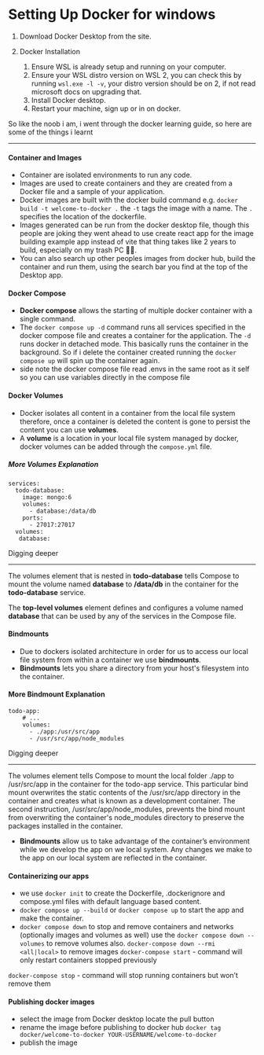 # Setting Up Docker for windows

1. Download Docker Desktop from the site.

2. Docker Installation
   1. Ensure WSL is already setup and running on your computer.
   2. Ensure your WSL distro version on WSL 2, you can check this by running `wsl.exe -l -v`, your distro version should be on 2, if not read microsoft docs on upgrading that.
   3. Install Docker desktop.
   4. Restart your machine, sign up or in on docker.

So like the noob i am, i went through the docker learning guide, so here are some of the things i learnt

---

#### Container and Images

- Container are isolated environments to run any code.
- Images are used to create containers and they are created from a Docker file and a sample of your application.
- Docker images are built with the docker build command e.g. `docker build -t welcome-to-docker .` the `-t` tags the image with a name. The `.` specifies the location of the dockerfile.
- Images generated can be run from the docker desktop file, though this people are joking they went ahead to use create react app for the image building example app instead of vite that thing takes like 2 years to build, especially on my trash PC 🥲🥲.
- You can also search up other peoples images from docker hub, build the container and run them, using the search bar you find at the top of the Desktop app.

#### Docker Compose

- **Docker compose** allows the starting of multiple docker container with a single command.
- The `docker compose up -d` command runs all services specified in the docker compose file and creates a container for the application. The `-d` runs docker in detached mode. This basically runs the container in the background. So if i delete the container created running the `docker compose up` will spin up the container again.
- side note the docker compose file read .envs in the same root as it self so you can use variables directly in the compose file

#### Docker Volumes

- Docker isolates all content in a container from the local file system therefore, once a container is deleted the content is gone to persist the content you can use **volumes**.
- A **volume** is a location in your local file system managed by docker, docker volumes can be added through the `compose.yml` file.

##### More Volumes Explanation

```
services:
  todo-database:
    image: mongo:6
    volumes:
      - database:/data/db
    ports:
      - 27017:27017
  volumes:
   database:
```

Digging deeper

---

The volumes element that is nested in **todo-database** tells Compose to mount the volume named **database** to **/data/db** in the container for the **todo-database** service.

The **top-level volumes** element defines and configures a volume named **database** that can be used by any of the services in the Compose file.

#### Bindmounts

- Due to dockers isolated architecture in order for us to access our local file system from within a container we use **bindmounts**.
- **Bindmounts** lets you share a directory from your host's filesystem into the container.

#### More Bindmount Explanation

```
todo-app:
    # ...
    volumes:
      - ./app:/usr/src/app
      - /usr/src/app/node_modules
```

Digging deeper

---

The volumes element tells Compose to mount the local folder ./app to /usr/src/app in the container for the todo-app service. This particular bind mount overwrites the static contents of the /usr/src/app directory in the container and creates what is known as a development container. The second instruction, /usr/src/app/node_modules, prevents the bind mount from overwriting the container's node_modules directory to preserve the packages installed in the container.

- **Bindmounts** allow us to take advantage of the container’s environment while we develop the app on we local system. Any changes we make to the app on our local system are reflected in the container.

#### Containerizing our apps

- we use `docker init` to create the Dockerfile, .dockerignore and compose.yml files with default language based content.
- `docker compose up --build` or `docker compose up` to start the app and make the container.
- `docker compose down` to stop and remove containers and networks (optionally images and volumes as well) use the `docker compose down --volumes` to remove volumes also. `docker-compose down --rmi <all|local>` to remove images
  `docker-compose start` - command will only restart containers stopped previously

`docker-compose stop` - command will stop running containers but won’t remove them

#### Publishing docker images

- select the image from Docker desktop locate the pull button
- rename the image before publishing to docker hub `docker tag docker/welcome-to-docker YOUR-USERNAME/welcome-to-docker`
- publish the image
